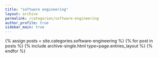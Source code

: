 ```yaml
---
title: "software engineering"
layout: archive
permalink: /categories/software-engineering
author_profile: true
sidebar_main: true
---
```



{% assign posts = site.categories.software-engineering %}
{% for post in posts %} {% include archive-single.html type=page.entries_layout %} {% endfor %}